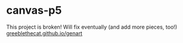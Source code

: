 # canvas-p5
This project is broken! Will fix eventually (and add more pieces, too!)     
[greeblethecat.github.io/genart](https://greeblethecat.github.io/genart)
